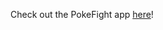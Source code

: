 Check out the PokeFight app <a href="https://pokefight-j9bg.onrender.com/" target="_blank">here</a>!

